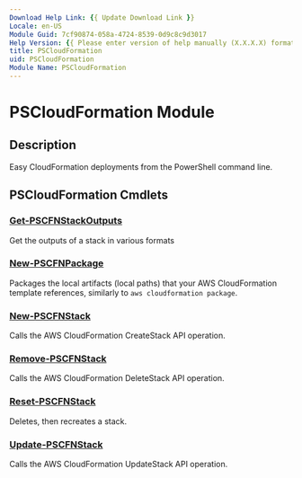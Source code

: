 ```yaml
---
Download Help Link: {{ Update Download Link }}
Locale: en-US
Module Guid: 7cf90874-058a-4724-8539-0d9c8c9d3017
Help Version: {{ Please enter version of help manually (X.X.X.X) format }}
title: PSCloudFormation
uid: PSCloudFormation
Module Name: PSCloudFormation
---
```









# PSCloudFormation Module
## Description
Easy CloudFormation deployments from the PowerShell command line.

## PSCloudFormation Cmdlets
### [Get-PSCFNStackOutputs](Get-PSCFNStackOutputs.md)
Get the outputs of a stack in various formats

### [New-PSCFNPackage](New-PSCFNPackage.md)
Packages the local artifacts (local paths) that your AWS CloudFormation template references, similarly to `aws cloudformation package`.

### [New-PSCFNStack](New-PSCFNStack.md)
Calls the AWS CloudFormation CreateStack API operation.

### [Remove-PSCFNStack](Remove-PSCFNStack.md)
Calls the AWS CloudFormation DeleteStack API operation.

### [Reset-PSCFNStack](Reset-PSCFNStack.md)
Deletes, then recreates a stack.

### [Update-PSCFNStack](Update-PSCFNStack.md)
Calls the AWS CloudFormation UpdateStack API operation.

